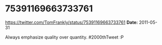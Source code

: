 # 75391169663733761
https://twitter.com/TomFrankly/status/75391169663733761
**Date:** 2011-05-31

Always emphasize quality over quantity. #2000thTweet :P

